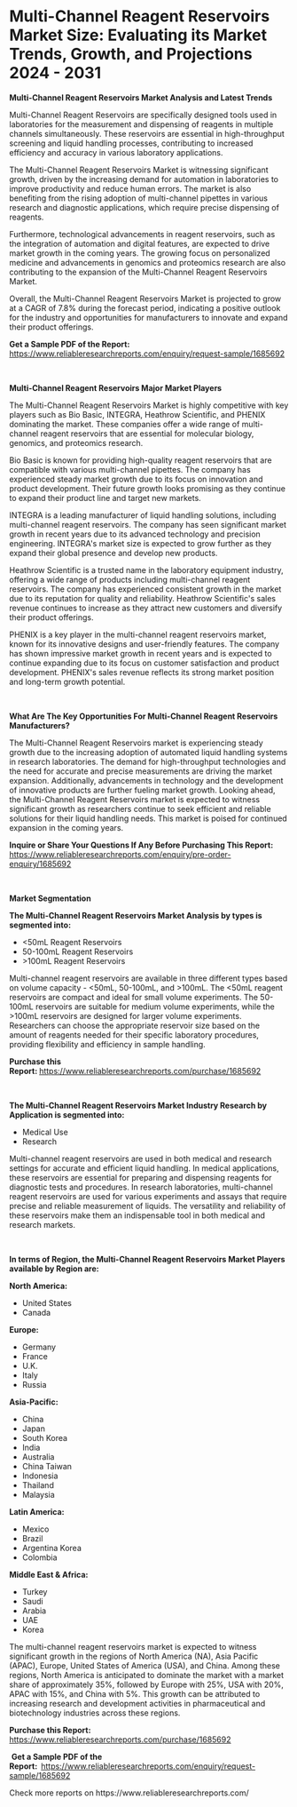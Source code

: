 <p><h1>Multi-Channel Reagent Reservoirs Market Size: Evaluating its Market Trends, Growth, and Projections 2024 - 2031</h1></p><p><strong>Multi-Channel Reagent Reservoirs Market Analysis and Latest Trends</strong></p>
<p><p>Multi-Channel Reagent Reservoirs are specifically designed tools used in laboratories for the measurement and dispensing of reagents in multiple channels simultaneously. These reservoirs are essential in high-throughput screening and liquid handling processes, contributing to increased efficiency and accuracy in various laboratory applications.</p><p>The Multi-Channel Reagent Reservoirs Market is witnessing significant growth, driven by the increasing demand for automation in laboratories to improve productivity and reduce human errors. The market is also benefiting from the rising adoption of multi-channel pipettes in various research and diagnostic applications, which require precise dispensing of reagents.</p><p>Furthermore, technological advancements in reagent reservoirs, such as the integration of automation and digital features, are expected to drive market growth in the coming years. The growing focus on personalized medicine and advancements in genomics and proteomics research are also contributing to the expansion of the Multi-Channel Reagent Reservoirs Market.</p><p>Overall, the Multi-Channel Reagent Reservoirs Market is projected to grow at a CAGR of 7.8% during the forecast period, indicating a positive outlook for the industry and opportunities for manufacturers to innovate and expand their product offerings.</p></p>
<p><strong>Get a Sample PDF of the Report:&nbsp;</strong> <a href="https://www.reliableresearchreports.com/enquiry/request-sample/1685692">https://www.reliableresearchreports.com/enquiry/request-sample/1685692</a></p>
<p>&nbsp;</p>
<p><strong>Multi-Channel Reagent Reservoirs Major Market Players</strong></p>
<p><p>The Multi-Channel Reagent Reservoirs Market is highly competitive with key players such as Bio Basic, INTEGRA, Heathrow Scientific, and PHENIX dominating the market. These companies offer a wide range of multi-channel reagent reservoirs that are essential for molecular biology, genomics, and proteomics research.</p><p>Bio Basic is known for providing high-quality reagent reservoirs that are compatible with various multi-channel pipettes. The company has experienced steady market growth due to its focus on innovation and product development. Their future growth looks promising as they continue to expand their product line and target new markets.</p><p>INTEGRA is a leading manufacturer of liquid handling solutions, including multi-channel reagent reservoirs. The company has seen significant market growth in recent years due to its advanced technology and precision engineering. INTEGRA's market size is expected to grow further as they expand their global presence and develop new products.</p><p>Heathrow Scientific is a trusted name in the laboratory equipment industry, offering a wide range of products including multi-channel reagent reservoirs. The company has experienced consistent growth in the market due to its reputation for quality and reliability. Heathrow Scientific's sales revenue continues to increase as they attract new customers and diversify their product offerings.</p><p>PHENIX is a key player in the multi-channel reagent reservoirs market, known for its innovative designs and user-friendly features. The company has shown impressive market growth in recent years and is expected to continue expanding due to its focus on customer satisfaction and product development. PHENIX's sales revenue reflects its strong market position and long-term growth potential.</p></p>
<p>&nbsp;</p>
<p><strong>What Are The Key Opportunities For Multi-Channel Reagent Reservoirs Manufacturers?</strong></p>
<p><p>The Multi-Channel Reagent Reservoirs market is experiencing steady growth due to the increasing adoption of automated liquid handling systems in research laboratories. The demand for high-throughput technologies and the need for accurate and precise measurements are driving the market expansion. Additionally, advancements in technology and the development of innovative products are further fueling market growth. Looking ahead, the Multi-Channel Reagent Reservoirs market is expected to witness significant growth as researchers continue to seek efficient and reliable solutions for their liquid handling needs. This market is poised for continued expansion in the coming years.</p></p>
<p><strong>Inquire or Share Your Questions If Any Before Purchasing This Report:</strong> <a href="https://www.reliableresearchreports.com/enquiry/pre-order-enquiry/1685692">https://www.reliableresearchreports.com/enquiry/pre-order-enquiry/1685692</a></p>
<p>&nbsp;</p>
<p><strong>Market Segmentation</strong></p>
<p><strong>The Multi-Channel Reagent Reservoirs Market Analysis by types is segmented into:</strong></p>
<p><ul><li><50mL Reagent Reservoirs</li><li>50-100mL Reagent Reservoirs</li><li>>100mL Reagent Reservoirs</li></ul></p>
<p><p>Multi-channel reagent reservoirs are available in three different types based on volume capacity - <50mL, 50-100mL, and >100mL. The <50mL reagent reservoirs are compact and ideal for small volume experiments. The 50-100mL reservoirs are suitable for medium volume experiments, while the >100mL reservoirs are designed for larger volume experiments. Researchers can choose the appropriate reservoir size based on the amount of reagents needed for their specific laboratory procedures, providing flexibility and efficiency in sample handling.</p></p>
<p><strong>Purchase this Report:&nbsp;</strong><a href="https://www.reliableresearchreports.com/purchase/1685692">https://www.reliableresearchreports.com/purchase/1685692</a></p>
<p>&nbsp;</p>
<p><strong>The Multi-Channel Reagent Reservoirs Market Industry Research by Application is segmented into:</strong></p>
<p><ul><li>Medical Use</li><li>Research</li></ul></p>
<p><p>Multi-channel reagent reservoirs are used in both medical and research settings for accurate and efficient liquid handling. In medical applications, these reservoirs are essential for preparing and dispensing reagents for diagnostic tests and procedures. In research laboratories, multi-channel reagent reservoirs are used for various experiments and assays that require precise and reliable measurement of liquids. The versatility and reliability of these reservoirs make them an indispensable tool in both medical and research markets.</p></p>
<p>&nbsp;</p>
<p><strong>In terms of Region, the Multi-Channel Reagent Reservoirs Market Players available by Region are:</strong></p>
<p>
    <p> <strong> North America: </strong>
        <ul>
            <li>United States</li>
            <li>Canada</li>
        </ul>
        </p> 
    <p> <strong> Europe: </strong>
        <ul>
            <li>Germany</li>
            <li>France</li>
            <li>U.K.</li>
            <li>Italy</li>
            <li>Russia</li>
        </ul>
        </p> 
    <p> <strong> Asia-Pacific: </strong>
        <ul>
            <li>China</li>
            <li>Japan</li>
            <li>South Korea</li>
            <li>India</li>
            <li>Australia</li>
            <li>China Taiwan</li>
            <li>Indonesia</li>
            <li>Thailand</li>
            <li>Malaysia</li>
        </ul>
        </p> 
    <p> <strong> Latin America: </strong>
        <ul>
            <li>Mexico</li>
            <li>Brazil</li>
            <li>Argentina Korea</li>
            <li>Colombia</li>
        </ul>
        </p> 
    <p> <strong> Middle East & Africa: </strong>
        <ul>
            <li>Turkey</li>
            <li>Saudi</li>
            <li>Arabia</li>
            <li>UAE</li>
            <li>Korea</li>
        </ul>
    </p>
    </p>
<p><p>The multi-channel reagent reservoirs market is expected to witness significant growth in the regions of North America (NA), Asia Pacific (APAC), Europe, United States of America (USA), and China. Among these regions, North America is anticipated to dominate the market with a market share of approximately 35%, followed by Europe with 25%, USA with 20%, APAC with 15%, and China with 5%. This growth can be attributed to increasing research and development activities in pharmaceutical and biotechnology industries across these regions.</p></p>
<p><strong>Purchase this Report: </strong><a href="https://www.reliableresearchreports.com/purchase/1685692">https://www.reliableresearchreports.com/purchase/1685692</a></p>
<p>&nbsp;<strong>Get a Sample PDF of the Report:&nbsp;&nbsp;</strong><a href="https://www.reliableresearchreports.com/enquiry/request-sample/1685692">https://www.reliableresearchreports.com/enquiry/request-sample/1685692</a></p>
<p><strong></strong></p>
<p>Check more reports on https://www.reliableresearchreports.com/</p>